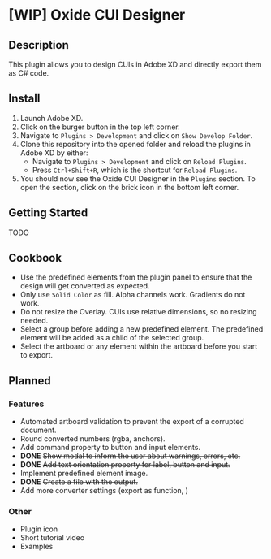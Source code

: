 # [WIP] Oxide CUI Designer

## Description
This plugin allows you to design CUIs in Adobe XD and directly export them as C# code.

## Install
1. Launch Adobe XD.
2. Click on the burger button in the top left corner.
3. Navigate to `Plugins > Development` and click on `Show Develop Folder`.
4. Clone this repository into the opened folder and reload the plugins in Adobe XD by either:
    * Navigate to `Plugins > Development` and click on `Reload Plugins`.
    * Press `Ctrl+Shift+R`, which is the shortcut for `Reload Plugins`.
5. You should now see the Oxide CUI Designer in the `Plugins` section. To open the section, click on the brick icon in the bottom left corner.

## Getting Started
TODO

## Cookbook
- Use the predefined elements from the plugin panel to ensure that the design will get converted as expected.
- Only use `Solid Color` as fill. Alpha channels work. Gradients do not work.
- Do not resize the Overlay. CUIs use relative dimensions, so no resizing needed.
- Select a group before adding a new predefined element. The predefined element will be added as a child of the selected group.
- Select the artboard or any element within the artboard before you start to export.

## Planned
### Features
- Automated artboard validation to prevent the export of a corrupted document.
- Round converted numbers (rgba, anchors).
- Add command property to button and input elements.
- **DONE** ~~Show modal to inform the user about warnings, errors, etc.~~
- **DONE** ~~Add text orientation property for label, button and input.~~
- Implement predefined element image.
- **DONE** ~~Create a file with the output.~~
- Add more converter settings (export as function, )

### Other
- Plugin icon
- Short tutorial video
- Examples